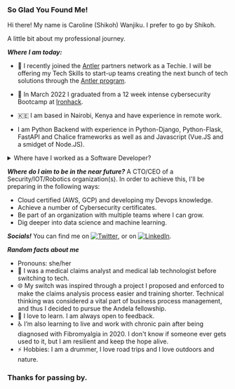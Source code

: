 ### So Glad You Found Me! 

Hi there!
My name is Caroline (Shikoh) Wanjiku. I prefer to go by Shikoh.

A little bit about my professional journey.

***Where I am today:***
- 🔭 I recently joined the [Antler]("https://www.antler.co/") partners network as a Techie. I will be offering my Tech Skills to start-up teams creating the next bunch of tech solutions through the [Antler program]("https://www.antler.co/").

- 🥷 In March 2022 I graduated from a 12 week intense cybersecurity Bootcamp at [Ironhack]("https://www.ironhack.com/en").

- 🇰🇪 I am based in Nairobi, Kenya and have experience in remote work.

- I am Python Backend with experience in Python-Django, Python-Flask, FastAPI and Chalice frameworks as well as and Javascript (Vue.JS and a smidget of Node.JS).



<details><summary>Where have I worked as a Software Developer? </summary>
<p>

1. ![Inensus](/assets/images/Inensus_trans.png)
3. ![Sendwave](/assets/images/wave_trans.png)
4. ![Mobiliti](/assets/images/mobiliti_trans.png)
5. ![Andela](/assets/images/andela_trans.png)

</p>
</details>

***Where do I aim to be in the near future?***
A CTO/CEO of a Security/IOT/Robotics organization(s). In order to achieve this, I'll be preparing in the following ways:
- Cloud certified (AWS, GCP) and developing my Devops knowledge.
- Achieve a number of Cybersecurity certificates.
- Be part of an organization with multiple teams where I can grow.
- Dig deeper into data science and machine learning.

***Socials!***
You can find me on [![Twitter][1.2]][1], or on [![LinkedIn][3.2]][2].

<!-- Icons -->

[1.2]: https://imgur.com/LS08Auh (twitter icon without padding)
[3.2]: https://imgur.com/TJRr1iY (LinkedIn icon without padding)


<!-- social media account links -->

[1]: https://twitter.com/black_4300
[2]: https://www.linkedin.com/in/caroline-chege-34a07011b/

***Random facts about me***
- Pronouns: she/her
- 🔭 I was a medical claims analyst and medical lab technologist before switching to tech.
- 🌐 My switch was inspired through a project I proposed and enforced to make the claims analysis process easier and training shorter. Technical thinking was considered a vital part of business process management, and thus I decided to pursue the Andela fellowship.
- 🌱 I love to learn. I am always open to feedback.
- ♿️ I’m also learning to live and work with chronic pain after being diagnosed with Fibromyalgia in 2020. I don't know if someone ever gets used to it, but I am resilient and keep the hope alive.
- ⚡ Hobbies: I am a drummer, I love road trips and I love outdoors and nature.


### Thanks for passing by.
